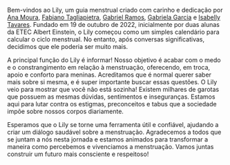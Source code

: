 Bem-vindos ao Lily, um guia menstrual criado com carinho e dedicação por [Ana Moura](https://github.com/Anaju22), [Fabiano Tagliapietra](https://github.com/fnkxx), [Gabriel Ramos](https://github.com/rramoss2), [Gabriela Garcia](https://github.com/Nicagab) e [Isabelly Tavares](https://github.com/Tavares21). Fundado em 19 de outubro de 2022, inicialmente por duas alunas da ETEC Albert Einstein, o Lily começou como um simples calendário para calcular o ciclo menstrual. No entanto, após conversas significativas, decidimos que ele poderia ser muito mais.

A principal função do Lily é informar! Nosso objetivo é acabar com o medo e o constrangimento em relação à menstruação, oferecendo, em troca, apoio e conforto para meninas. Acreditamos que é normal querer saber mais sobre si mesma, e é super importante buscar essas questões. O Lily veio para mostrar que você não está sozinha! Existem milhares de garotas que possuem as mesmas dúvidas, sentimentos e inseguranças. Estamos aqui para lutar contra os estigmas, preconceitos e tabus que a sociedade impõe sobre nossos corpos
diariamente.

Esperamos que o Lily se torne uma ferramenta útil e confiável, ajudando a criar um diálogo saudável sobre a menstruação. Agradecemos a todos que se juntam a nós nesta jornada e estamos animados para transformar a maneira como percebemos e vivenciamos a menstruação. Vamos juntas construir um futuro mais consciente e respeitoso!
